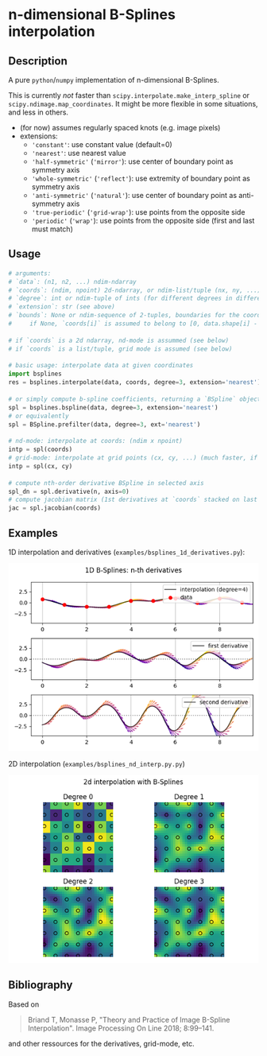 # n-dimensional B-Splines interpolation

## Description

A pure `python`/`numpy` implementation of n-dimensional B-Splines.

This is currently *not* faster than `scipy.interpolate.make_interp_spline` or `scipy.ndimage.map_coordinates`.
It might be more flexible in some situations, and less in others.

- (for now) assumes regularly spaced knots (e.g. image pixels)
- extensions:
    - `'constant'`: use constant value (default=0)
    - `'nearest'`: use nearest value
    - `'half-symmetric'` (`'mirror'`): use center of boundary point as symmetry axis 
    - `'whole-symmetric'` (`'reflect'`): use extremity of boundary point as symmetry axis
    - `'anti-symmetric'` (`'natural'`): use center of boundary point as anti-symmetry axis
    - `'true-periodic'` (`'grid-wrap'`): use points from the opposite side
    - `'periodic'` (`'wrap'`): use points from the opposite side (first and last must match)
  

## Usage 

```python
# arguments: 
# `data`: (n1, n2, ...) ndim-ndarray
# `coords`: (ndim, npoint) 2d-ndarray, or ndim-list/tuple (nx, ny, ...) of 1d-ndarray
# `degree`: int or ndim-tuple of ints (for different degrees in different dimensions)
# `extension`: str (see above)
# `bounds`: None or ndim-sequence of 2-tuples, boundaries for the coordinates
#     if None, `coords[i]` is assumed to belong to [0, data.shape[i] - 1].

# if `coords` is a 2d ndarray, nd-mode is assummed (see below)
# if `coords` is a list/tuple, grid mode is assumed (see below)

# basic usage: interpolate data at given coordinates
import bsplines
res = bsplines.interpolate(data, coords, degree=3, extension='nearest')

# or simply compute b-spline coefficients, returning a `BSpline` object
spl = bsplines.bspline(data, degree=3, extension='nearest')
# or equivalently
spl = BSpline.prefilter(data, degree=3, ext='nearest')

# nd-mode: interpolate at coords: (ndim x npoint)
intp = spl(coords)
# grid-mode: interpolate at grid points (cx, cy, ...) (much faster, if applicable)
intp = spl(cx, cy)

# compute nth-order derivative BSpline in selected axis
spl_dn = spl.derivative(n, axis=0)
# compute jacobian matrix (1st derivatives at `coords` stacked on last axis)
jac = spl.jacobian(coords)
```

## Examples

1D interpolation and derivatives (`examples/bsplines_1d_derivatives.py`):

![diff-1d](docs/diff-1d.png)

2D interpolation (`examples/bsplines_nd_interp.py.py`)

![2d-splines](docs/bsplines-2d.png)


## Bibliography

Based on
> Briand T, Monasse P, 
  "Theory and Practice of Image B-Spline Interpolation".
  Image Processing On Line 2018; 8:99–141.

and other ressources for the derivatives, grid-mode, etc.

